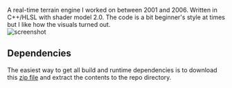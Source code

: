A real-time terrain engine I worked on between 2001 and 2006. Written in C++/HLSL with shader model 2.0. The code is a bit beginner's style at times but I like how the visuals turned out.  
![screenshot](../screenshots/scrshot.jpg?raw=true)

## Dependencies
The easiest way to get all build and runtime dependencies is to download this [zip file](https://github.com/yousernaym/landscape/releases/download/1.0.0/Dependencies.zip) and extract the contents to the repo directory.